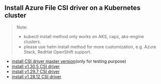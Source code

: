 ## Install Azure File CSI driver on a Kubernetes cluster
> Note:
>  - kubectl install method only works on AKS, capz, aks-engine clusters.
>  - please use helm install method for more customization, e.g. Azure Stack, RedHat OpenShift support.

 - [install CSI driver master version](./install-csi-driver-master.md)(only for testing purpose)
 - [install v1.30.5 CSI driver](./install-csi-driver-v1.30.5.md)
 - [install v1.29.7 CSI driver](./install-csi-driver-v1.29.7.md)
 - [install v1.28.12 CSI driver](./install-csi-driver-v1.28.12.md)
